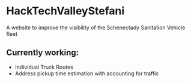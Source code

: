 # HackTechValleyStefani
A website to improve the visibility of the Schenectady Sanitation Vehicle fleet

## Currently working:
* Individual Truck Routes
* Address pickup time estimation with accounting for traffic
